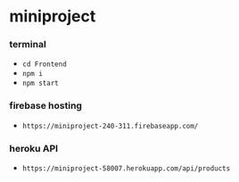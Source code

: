 # miniproject 

### terminal
- `cd Frontend`
- `npm i`
- `npm start`

### firebase hosting
- `https://miniproject-240-311.firebaseapp.com/`

### heroku API
- `https://miniproject-58007.herokuapp.com/api/products`